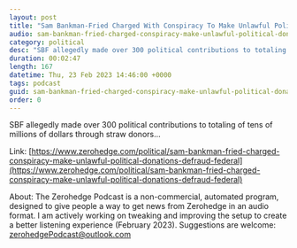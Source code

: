 ```yaml
---
layout: post
title: "Sam Bankman-Fried Charged With Conspiracy To Make Unlawful Political Donations, Defraud Federal Election Commission"
audio: sam-bankman-fried-charged-conspiracy-make-unlawful-political-donations-defraud-federal-0
category: political
desc: "SBF allegedly made over 300 political contributions to totaling of tens of millions of dollars through straw donors..."
duration: 00:02:47
length: 167
datetime: Thu, 23 Feb 2023 14:46:00 +0000
tags: podcast
guid: sam-bankman-fried-charged-conspiracy-make-unlawful-political-donations-defraud-federal-0
order: 0
---
```

SBF allegedly made over 300 political contributions to totaling of tens of millions of dollars through straw donors...

Link: [https://www.zerohedge.com/political/sam-bankman-fried-charged-conspiracy-make-unlawful-political-donations-defraud-federal](https://www.zerohedge.com/political/sam-bankman-fried-charged-conspiracy-make-unlawful-political-donations-defraud-federal)

About: The Zerohedge Podcast is a non-commercial, automated program, designed to give people a way to get news from Zerohedge in an audio format.  I am actively working on tweaking and improving the setup to create a better listening experience (February 2023).  Suggestions are welcome: [zerohedgePodcast@outlook.com](mailto:zerohedgePodcast@outlook.com)